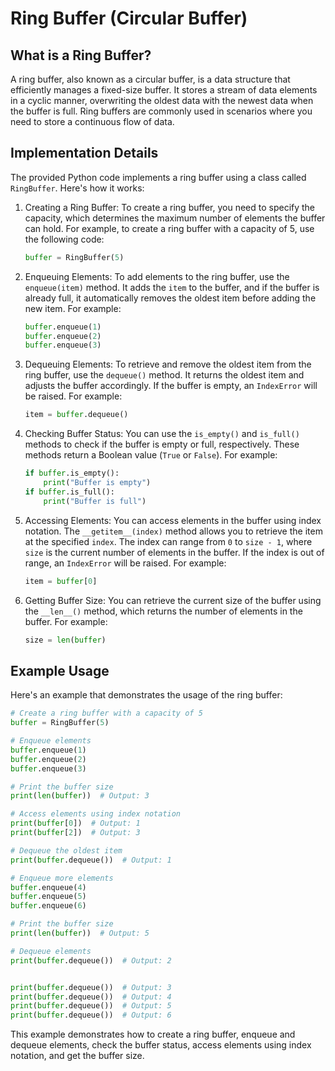 # Ring Buffer (Circular Buffer) 

## What is a Ring Buffer?

A ring buffer, also known as a circular buffer, is a data structure that efficiently manages a fixed-size buffer. It stores a stream of data elements in a cyclic manner, overwriting the oldest data with the newest data when the buffer is full. Ring buffers are commonly used in scenarios where you need to store a continuous flow of data.

## Implementation Details

The provided Python code implements a ring buffer using a class called `RingBuffer`. Here's how it works:

1. Creating a Ring Buffer: To create a ring buffer, you need to specify the capacity, which determines the maximum number of elements the buffer can hold. For example, to create a ring buffer with a capacity of 5, use the following code:

   ```python
   buffer = RingBuffer(5)
   ```

2. Enqueuing Elements: To add elements to the ring buffer, use the `enqueue(item)` method. It adds the `item` to the buffer, and if the buffer is already full, it automatically removes the oldest item before adding the new item. For example:

   ```python
   buffer.enqueue(1)
   buffer.enqueue(2)
   buffer.enqueue(3)
   ```

3. Dequeuing Elements: To retrieve and remove the oldest item from the ring buffer, use the `dequeue()` method. It returns the oldest item and adjusts the buffer accordingly. If the buffer is empty, an `IndexError` will be raised. For example:

   ```python
   item = buffer.dequeue()
   ```

4. Checking Buffer Status: You can use the `is_empty()` and `is_full()` methods to check if the buffer is empty or full, respectively. These methods return a Boolean value (`True` or `False`). For example:

   ```python
   if buffer.is_empty():
       print("Buffer is empty")
   if buffer.is_full():
       print("Buffer is full")
   ```

5. Accessing Elements: You can access elements in the buffer using index notation. The `__getitem__(index)` method allows you to retrieve the item at the specified `index`. The index can range from `0` to `size - 1`, where `size` is the current number of elements in the buffer. If the index is out of range, an `IndexError` will be raised. For example:

   ```python
   item = buffer[0]
   ```

6. Getting Buffer Size: You can retrieve the current size of the buffer using the `__len__()` method, which returns the number of elements in the buffer. For example:

   ```python
   size = len(buffer)
   ```

## Example Usage

Here's an example that demonstrates the usage of the ring buffer:

```python
# Create a ring buffer with a capacity of 5
buffer = RingBuffer(5)

# Enqueue elements
buffer.enqueue(1)
buffer.enqueue(2)
buffer.enqueue(3)

# Print the buffer size
print(len(buffer))  # Output: 3

# Access elements using index notation
print(buffer[0])  # Output: 1
print(buffer[2])  # Output: 3

# Dequeue the oldest item
print(buffer.dequeue())  # Output: 1

# Enqueue more elements
buffer.enqueue(4)
buffer.enqueue(5)
buffer.enqueue(6)

# Print the buffer size
print(len(buffer))  # Output: 5

# Dequeue elements
print(buffer.dequeue())  # Output: 2


print(buffer.dequeue())  # Output: 3
print(buffer.dequeue())  # Output: 4
print(buffer.dequeue())  # Output: 5
print(buffer.dequeue())  # Output: 6
```

This example demonstrates how to create a ring buffer, enqueue and dequeue elements, check the buffer status, access elements using index notation, and get the buffer size.

